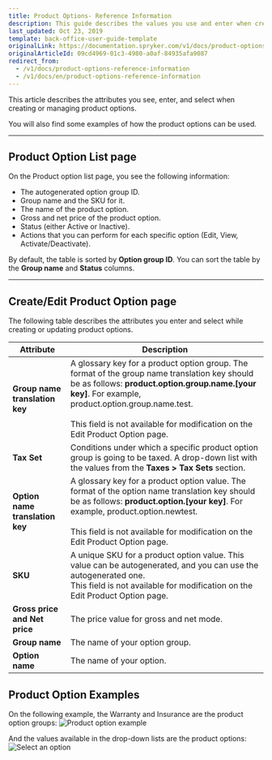```yaml
---
title: Product Options- Reference Information
description: This guide describes the values you use and enter when creating or updating product options in the Back Office.
last_updated: Oct 23, 2019
template: back-office-user-guide-template
originalLink: https://documentation.spryker.com/v1/docs/product-options-reference-information
originalArticleId: 09cd4969-01c3-4980-a0af-84935afa9087
redirect_from:
  - /v1/docs/product-options-reference-information
  - /v1/docs/en/product-options-reference-information
---
```


This article describes the attributes you see, enter, and select when creating or managing product options.

You will also find some examples of how the product options can be used. 
***
## Product Option List page
On the Product option list page, you see the following information:
* The autogenerated option group ID.
* Group name and the SKU for it.
* The name of the product option.
* Gross and net price of the product option. 
* Status (either Active or Inactive).
* Actions that you can perform for each specific option (Edit, View, Activate/Deactivate).

By default, the table is sorted by **Option group ID**. You can sort the table by the **Group name** and **Status** columns. 
***
## Create/Edit Product Option page
The following table describes the attributes you enter and select while creating or updating product options.

| Attribute | Description |
| --- | --- |
| **Group name translation key** | A glossary key for a product option group. The format of the group name translation key should be as follows: **product.option.group.name.[your key]**. For example, product.option.group.name.test.<br><br>This field is not available for modification on the Edit Product Option page. |
| **Tax Set** | Conditions under which a specific product option group is going to be taxed. A drop-down list with the values from the **Taxes > Tax Sets** section. |
| **Option name translation key** | A glossary key for a product option value. The format of the option name translation key should be as follows: **product.option.[your key]**. For example, product.option.newtest.<br><br>This field is not available for modification on the Edit Product Option page. |
| **SKU** | A unique SKU for a product option value. This value can be autogenerated, and you can use the autogenerated one.<br>This field is not available for modification on the Edit Product Option page. |
| **Gross price and Net price** | The price value for gross and net mode.|
|**Group name** | The name of your option group. |
| **Option name** | The name of your option. |

## Product Option Examples
On the following example, the Warranty and Insurance are the product option groups:
![Product option example](https://spryker.s3.eu-central-1.amazonaws.com/docs/User+Guides/Back+Office+User+Guides/Products/Products/Product+Options/Product+Options%3A+Reference+Information/product-option-example.png) 

And the values available in the drop-down lists are the product options:
![Select an option](https://spryker.s3.eu-central-1.amazonaws.com/docs/User+Guides/Back+Office+User+Guides/Products/Products/Product+Options/Product+Options%3A+Reference+Information/select-option-drop-down.png) 
